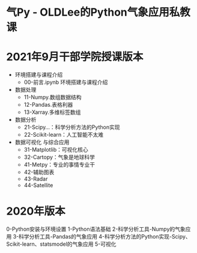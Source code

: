 # 气Py - OLDLee的Python气象应用私教课

# 2021年9月干部学院授课版本

- 环境搭建与课程介绍
  - 00-前言.ipynb           环境搭建与课程介绍
- 数据处理
  - 11-Numpy.数组数据结构
  - 12-Pandas.表格利器
  - 13-Xarray.多维标签数组
- 数据分析
  * 21-Scipy…：科学分析方法的Python实现
  * 22-Scikit-learn：人工智能不太难
- 数据可视化 与综合应用
  - 31-Matplotlib：可视化核心
  - 32-Cartopy：气象是地球科学
  - 41-Metpy：专业的事情专业干
  - 42-辅助图表
  - 43-Radar
  - 44-Satellite


# 2020年版本
0-Python安装与环境设置
1-Python语法基础
2-科学分析工具-Numpy的气象应用
3-科学分析工具-Pandas的气象应用
4-科学分析方法的Python实现-Scipy、Scikit-learn、statsmodel的气象应用
5-可视化

